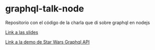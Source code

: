 # graphql-talk-node
Repositorio con el código de la charla que di sobre graphql en nodejs

[Link a las slides](https://slides.com/federicomarcos/introduccion-a-2)

[Link a la demo de Star Wars Graphql API](https://github.com/marcosfede/graphql-swapi)
